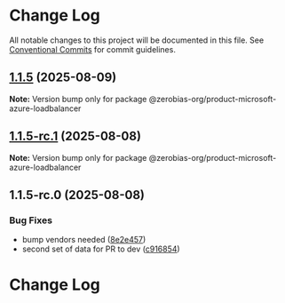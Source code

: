 # Change Log

All notable changes to this project will be documented in this file.
See [Conventional Commits](https://conventionalcommits.org) for commit guidelines.

## [1.1.5](https://github.com/zerobias-org/product/compare/@zerobias-org/product-microsoft-azure-loadbalancer@1.1.5-rc.1...@zerobias-org/product-microsoft-azure-loadbalancer@1.1.5) (2025-08-09)

**Note:** Version bump only for package @zerobias-org/product-microsoft-azure-loadbalancer





## [1.1.5-rc.1](https://github.com/zerobias-org/product/compare/@zerobias-org/product-microsoft-azure-loadbalancer@1.1.5-rc.0...@zerobias-org/product-microsoft-azure-loadbalancer@1.1.5-rc.1) (2025-08-08)

**Note:** Version bump only for package @zerobias-org/product-microsoft-azure-loadbalancer





## 1.1.5-rc.0 (2025-08-08)


### Bug Fixes

* bump vendors needed ([8e2e457](https://github.com/zerobias-org/product/commit/8e2e457e0b5d7141a05e8f2c178bc2854f2b7178))
* second set of data for PR to dev ([c916854](https://github.com/zerobias-org/product/commit/c916854bcf229b1c2042ffdea18472d66a061aaf))





# Change Log
